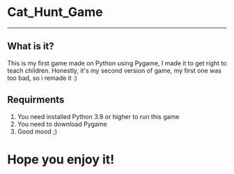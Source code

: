 # Cat_Hunt_Game
---
## What is it?
This is my first game made on Python using Pygame, I made it to get right to teach children. Honestly, it's my second version of game, my first one was too bad, so i remade it :)

## Requirments
1. You need installed Python 3.9 or higher to run this game
2. You need to download Pygame
3. Good mood ;)

# Hope you enjoy it!
